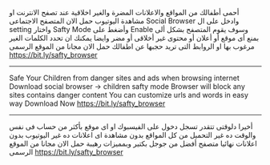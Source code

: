 أحمى أطفالك من المواقع والاعلانات المضرة والغير اخلاقية عند تصفح الانترنت او مشاهدة اليوتيوب
حمل الان المتصفح الاجتماعى Social Browser وادخل على ال setting واختار Safty Mode وأضغط على Enable
وسوف يقوم المتصفح بشكل ألى بمنع أى موقع أو أعلان أو محتوى غير أخلاقى أو مضر
وايضا يمكنك ان تحدد الكلمات الغير مرغوب بها او الروابط التى تريد حجبها عن اطفالك
حمل الان مجانا من الموقع الرسمى https://bit.ly/safty_browser


-------------------------------------------------------------------------

Safe Your Children from danger sites and ads when browsing internet
Download social browser -> children safty mode
Browser will block any sites contains danger content
You can customize urls and words in easy way
Download Now https://bit.ly/safty_browser

------------------------------------------------------------------------

أخيرا دلوقتى تتقدر تسجل دخول على الفيسبوك او اى موقع بأكثر من حساب فى نفس والوقت
ده غير التحميل من كل المواقع بدون مشاهدة اى اعلانات
ده غير اليوتيوب بدون اعلانات نهائيا
متصفح أفضل من جوجل بكتير وبمميزات رهيبة
حمل الان مجانا من الموقع الرسمى https://bit.ly/safty_browser
